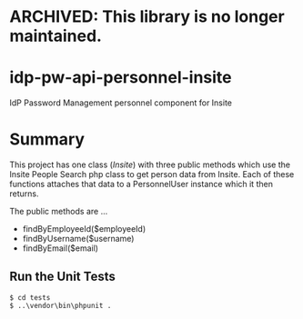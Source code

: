 # ARCHIVED: This library is no longer maintained.

# idp-pw-api-personnel-insite
IdP Password Management personnel component for Insite 

# Summary
This project has one class (*Insite*) with three public methods which 
use the Insite People Search php class to get person data from Insite.
Each of these functions attaches that data to a PersonnelUser instance
which it then returns.

The public methods are ...

  * findByEmployeeId($employeeId)
  * findByUsername($username)
  * findByEmail($email)

## Run the Unit Tests

```
$ cd tests
$ ..\vendor\bin\phpunit .
```

